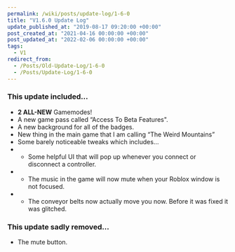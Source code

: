 ```yaml
---
permalink: /wiki/posts/update-log/1-6-0
title: "V1.6.0 Update Log"
update_published_at: "2019-08-17 09:20:00 +00:00"
post_created_at: "2021-04-16 00:00:00 +00:00"
post_updated_at: "2022-02-06 00:00:00 +00:00"
tags:
  - V1
redirect_from:
  - /Posts/Old-Update-Log/1-6-0
  - /Posts/Update-Log/1-6-0
---
```


### This update included...

* **2 ALL-NEW** Gamemodes!
* A new game pass called “Access To Beta Features".
* A new background for all of the badges.
* New thing in the main game that I am calling “The Weird Mountains”
* Some barely noticeable tweaks which includes...
* * Some helpful UI that will pop up whenever you connect or disconnect a controller.
* * The music in the game will now mute when your Roblox window is not focused.
* * The conveyor belts now actually move you now. Before it was fixed it was glitched.

### This update sadly removed...

* The mute button.